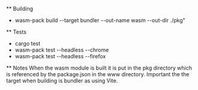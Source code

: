 ** Building
- wasm-pack build --target bundler --out-name wasm --out-dir ./pkg"

** Tests
- cargo test
- wasm-pack test --headless --chrome
- wasm-pack test --headless --firefox

** Notes
When the wasm module is built it is put in the pkg directory which is referenced by the package.json in the www directory.
Important the the target when building is bundler as using Vite.

